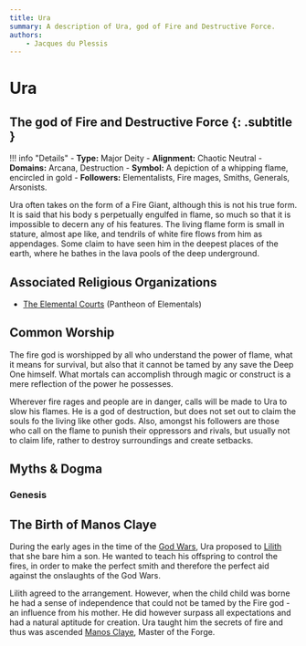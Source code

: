 ```yaml
---
title: Ura
summary: A description of Ura, god of Fire and Destructive Force.
authors:
    - Jacques du Plessis
---
```

# Ura
## The god of Fire and Destructive Force {: .subtitle }

!!! info "Details"
    - **Type:** Major Deity
    - **Alignment:** Chaotic Neutral
    - **Domains:** Arcana, Destruction
    - **Symbol:** A depiction of a whipping flame, encircled in gold
    - **Followers:** Elementalists, Fire mages, Smiths, Generals, Arsonists.

Ura often takes on the form of a Fire Giant, although this is not his true form. It is said that his body s perpetually engulfed in flame, so much so that it is impossible to decern any of his features.  The living flame form is small in stature, almost ape like, and tendrils of white fire flows from him as appendages. Some claim to have seen him in the deepest places of the earth, where he bathes in the lava pools of the deep underground.

## Associated Religious Organizations
* [The Elemental Courts](../../organizations/elemental_courts) (Pantheon of Elementals)

## Common Worship
The fire god is worshipped by all who understand the power of flame, what it means for survival, but also that it cannot be tamed by any save the Deep One himself.  What mortals can accomplish through magic or construct is a mere reflection of the power he possesses.

Wherever fire rages and people are in danger, calls will be made to Ura to slow his flames. He is a god of destruction, but does not set out to claim the souls fo the living like other gods.  Also, amongst his followers are those who call on the flame to punish their oppressors and rivals, but usually not to claim life, rather to destroy surroundings and create setbacks.

## Myths & Dogma
### Genesis

## The Birth of Manos Claye
During the early ages in the time of the [God Wars](../../../history/ages/times_of_turmoil#the-god-ears), Ura proposed to [Lilith](../lilith) that she bare him a son.  He wanted to teach his offspring to control the fires, in order to make the perfect smith and therefore the perfect aid against the onslaughts of the God Wars.

Lilith agreed to the arrangement.  However, when the child child was borne he had a sense of independence that could not be tamed by the Fire god - an influence from his mother.  He did however surpass all expectations and had a natural aptitude for creation. Ura taught him the secrets of fire and thus was ascended [Manos Claye](../manos_claye), Master of the Forge.